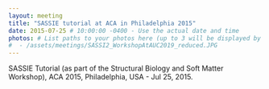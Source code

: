 ```yaml
---
layout: meeting
title: "SASSIE tutorial at ACA in Philadelphia 2015"
date: 2015-07-25 # 10:00:00 -0400 - Use the actual date and time
photos: # List paths to your photos here (up to 3 will be displayed by the layout)
#  - /assets/meetings/SASSI2_WorkshopAtAUC2019_reduced.JPG
---
```

SASSIE Tutorial (as part of the Structural Biology and Soft Matter Workshop), ACA 2015, Philadelphia, USA - Jul 25, 2015.